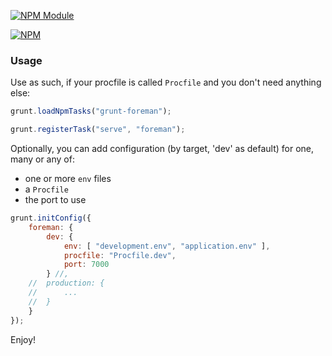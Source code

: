 [![NPM Module](http://img.shields.io/npm/v/grunt-foreman-brightgreen.svg?style=flat-square)](https://npmjs.org/package/grunt-foreman)


[![NPM](https://nodei.co/npm/grunt-foreman.png?downloads=true)](https://nodei.co/npm/grunt-foreman/)


### Usage
Use as such, if your procfile is called `Procfile` and you don't need anything else:
```javascript
grunt.loadNpmTasks("grunt-foreman");

grunt.registerTask("serve", "foreman");
```

Optionally, you can add configuration (by target, 'dev' as default) for one, many or any of:

* one or more `env` files
* a `Procfile`
* the port to use

```javascript
grunt.initConfig({
    foreman: {
        dev: {
            env: [ "development.env", "application.env" ],
            procfile: "Procfile.dev",
            port: 7000
        } //,
    //  production: {
    //      ...
    //  }
    }        
});
```

Enjoy!
